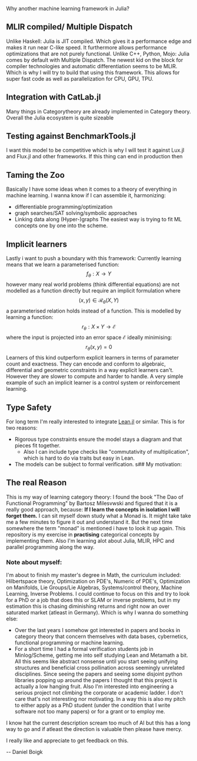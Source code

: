 Why another machine learning framework in Julia?


## MLIR compiled/ Multiple Dispatch

Unlike Haskell: Julia is JIT compiled. Which gives it a performance edge and makes it run near C-like speed. It furthermore allows performance optimizations that are not purely functional.
Unlike C++, Python, Mojo:  Julia comes by default with Multiple Dispatch.
The newest kid on the block for compiler technologies and automatic differentiation seems to be MLIR. Which is why I will try to build that using this framework. This allows for super fast code as well as parallelization for CPU, GPU, TPU.

## Integration with CatLab.jl

Many things in Categorytheory are already implemented in Category theory. Overall the Julia ecosystem is quite sizeable 

## Testing against BenchmarkTools.jl
I want this model to be competitive which is why I will test it against Lux.jl and Flux.jl and other frameworks. If this thing can end in production then
## Taming the Zoo

Basically I have some ideas when it comes to a theory of everything in machine learning. I wanna know if I can assemble it, harmonizing:
- differentiable programming/optimization
- graph searches/SAT solving/symbolic approaches
- Linking data along (Hyper-)graphs
The easiest way is trying to fit ML concepts one by one into the scheme.
## Implicit learners

Lastly i want to push a boundary with this framework:
Currently learning means that we learn a parameterised function:
$$ f_\theta:X \rightarrow Y $$
however many real world problems (think differential equations) are not modelled as a function directly but require an implicit formulation where 
$$ (x, y)\in \mathcal{R}_\theta(X,Y) $$
a parameterised relation holds instead of a function. This is modelled by learning a function:
$$ r_\theta:X\times Y \rightarrow \mathcal{E} $$
where the input is projected into an error space $\mathcal{E}$ ideally minimising:
$$ r_\theta (x,y) = 0 $$
Learners of this kind outperform explicit learners in terms of parameter count and exactness. They can encode and conform to algebraic, differential and geometric constraints in a way explicit learners can't. However they are slower to compute and harder to handle. A very simple example of such an implicit learner is a control system or reinforcement learning.

## Type Safety

For long term I'm really interested to integrate [Lean.jl](https://github.com/miguelraz/Lean.jl) or similar. This is for two reasons:
- Rigorous type constraints ensure the model stays a diagram and that pieces fit together.
	- Also I can include type checks like "commutativity of multiplication", which is hard to do via traits but easy in Lean. 
- The models can be subject to formal verification.
s## My motivation:


## The real Reason

This is my way of learning category theory:
I found the book "The Dao of Functional Programming" by Bartosz Milesvwski and figured that it is a really good approach, because:
**If I learn the concepts in isolation I will forget them.** 
I can sit myself down study what a Monad is. It might take take me a few minutes to figure it out and understand it. But the next time somewhere the term "monad" is mentioned i have to look it up again. 
This repository is my exercise in **practising** categorical concepts by implementing them.
Also I'm learning alot about Julia, MLIR, HPC and parallel programming along the way.


### Note about myself:
I'm about to finish my master's degree in Math, the curriculum included:
Hilbertspace theory, Optimization on PDE's, Numeric of PDE's, Optimization on Manifolds, Lie Groups/Lie Algebras, Systems/control theory, Machine Learning, Inverse Problems.
I could continue to focus on this and try to look for a PhD or a job that does this or SLAM or inverse problems, but in my estimation this is chasing diminishing returns and right now an over saturated market (atleast in Germany). Which is why I wanna do something else:
- Over the last years I somehow got interested in papers and books in category theory that concern themselves with data bases, cybernetics, functional programming or machine learning.
- For a short time I had a formal verification students job in Minlog/Scheme, getting me into self studying Lean and Metamath a bit.
All this seems like abstract nonsense until you start seeing unifying structures and beneficial cross pollination across seemingly unrelated disciplines.
Since seeing the papers and seeing some disjoint python libraries popping up around the papers I thought that this project is actually a low hanging fruit.
Also I'm interested into engineering a serious project not climbing the corporate or academic ladder. I don't care that's not interesting nor motivating.
In a way this is also my pitch to either apply as a PhD student (under the condition that I write software not too many papers) or for a grant or to employ me.
 

I know hat the current description scream too much of AI but this has a long way to go and if atleast the direction is valuable then please have mercy. 

I really like and appreciate to get feedback on this.

-- Daniel Boigk